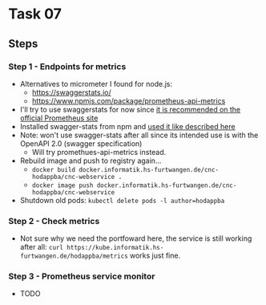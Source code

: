 # Task 07

## Steps

### Step 1 - Endpoints for metrics

- Alternatives to micrometer I found for node.js:
  - <https://swaggerstats.io/>
  - <https://www.npmjs.com/package/prometheus-api-metrics>
- I'll try to use swaggerstats for now since [it is recommended on the official Prometheus site](https://prometheus.io/docs/instrumenting/exporters/#other-third-party-utilities)
- Installed swagger-stats from npm and [used it like described here](https://swaggerstats.io/guide/#express)
- Note: won't use swagger-stats after all since its intended use is with the OpenAPI 2.0 (swagger specification)
  - Will try promethues-api-metrics instead.
- Rebuild image and push to registry again...
  - `docker build docker.informatik.hs-furtwangen.de/cnc-hodappba/cnc-webservice .`
  - `docker image push docker.informatik.hs-furtwangen.de/cnc-hodappba/cnc-webservice`
- Shutdown old pods: `kubectl delete pods -l author=hodappba`

### Step 2 - Check metrics

- Not sure why we need the portfoward here, the service is still working after all: `curl https://kube.informatik.hs-furtwangen.de/hodappba/metrics` works just fine.

### Step 3 - Prometheus service monitor

- TODO
